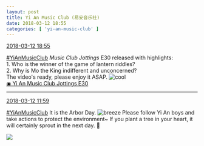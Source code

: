 ```yaml
---
layout: post
title: Yi An Music Club (易安音乐社)
date: 2018-03-12 18:55
categories: [ 'yi-an-music-club' ]
---
```


<div class="weibo-info">
  <a href="https://weibo.com/6094546964/G73BMEU0n">2018-03-12 18:55</a>
</div>

[#YiAnMusicClub](https://weibo.com/p/100808beae2e3e05b17b64f63ebedca39f19b2/super_index) *Music Club Jottings* E30 released with highlights:  
1\. Who is the winner of the game of lantern riddles?  
2\. Why is Mo the King indifferent and unconcerned?  
The video's ready, please enjoy it ASAP. ![cool](https://img.t.sinajs.cn/t4/appstyle/expression/ext/normal/8a/pcmoren_cool2017_org.png)  
[◉ Yi An Music Club Jottings E30](https://www.bilibili.com/video/av20685027/)

<!-- more -->

---

<div class="weibo-info">
  <a href="https://weibo.com/6094546964/G70TboccA">2018-03-12 11:59</a>
</div>

[#YiAnMusicClub](https://weibo.com/p/100808beae2e3e05b17b64f63ebedca39f19b2/super_index) It is the Arbor Day. ![breeze](https://img.t.sinajs.cn/t4/appstyle/expression/ext/normal/a5/wind_org.gif) Please follow Yi An boys and take actions to protect the environment~ If you plant a tree in your heart, it will certainly sprout in the next day. 🤗

<!-- more -->

<a href="//wx4.sinaimg.cn/mw690/006Es64Aly1fp9wdyczq3j31ww2pf4qm.jpg">
  <img class="weibo-pic-preview" src="//wx4.sinaimg.cn/orj360/006Es64Aly1fp9wdyczq3j31ww2pf4qm.jpg" />
</a>
